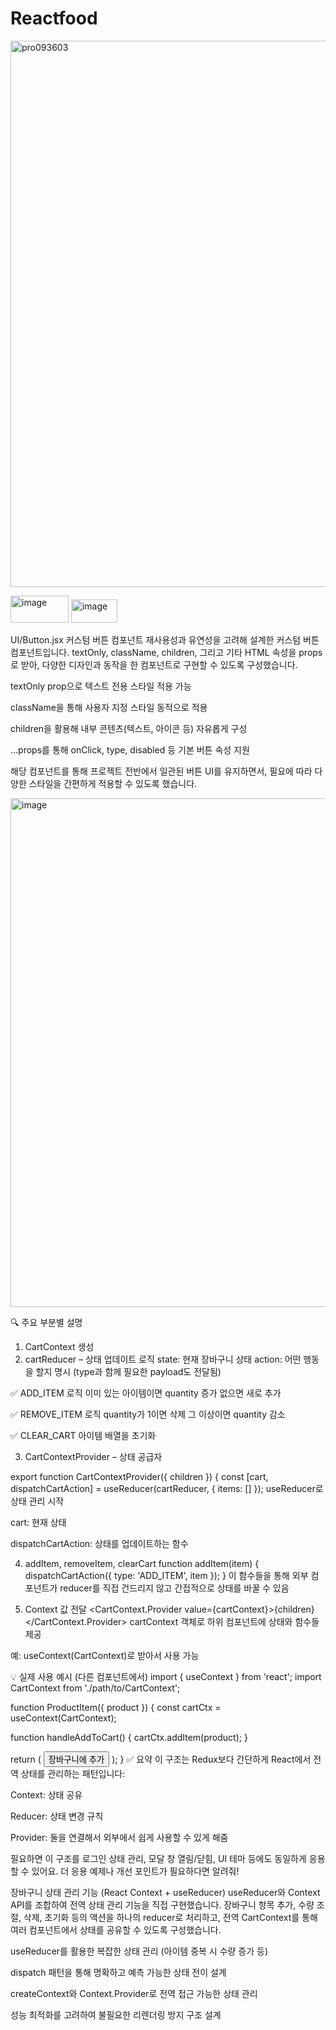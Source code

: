 # Reactfood
<img width="1635" height="874" alt="pro093603" src="https://github.com/user-attachments/assets/d7cb6535-86c0-479c-8d44-28044ee6bb38" />


<img width="93" height="43" alt="image" src="https://github.com/user-attachments/assets/63ced11e-38f3-4ae7-926b-37d9bff49c66" /> <img width="74" height="37" alt="image" src="https://github.com/user-attachments/assets/115e13b4-e50a-44ea-a2dd-c97a973099a5" />

UI/Button.jsx 커스텀 버튼 컴포넌트 
재사용성과 유연성을 고려해 설계한 커스텀 버튼 컴포넌트입니다.
textOnly, className, children, 그리고 기타 HTML 속성을 props로 받아, 다양한 디자인과 동작을 한 컴포넌트로 구현할 수 있도록 구성했습니다.

textOnly prop으로 텍스트 전용 스타일 적용 가능

className을 통해 사용자 지정 스타일 동적으로 적용

children을 활용해 내부 콘텐츠(텍스트, 아이콘 등) 자유롭게 구성

...props를 통해 onClick, type, disabled 등 기본 버튼 속성 지원

해당 컴포넌트를 통해 프로젝트 전반에서 일관된 버튼 UI를 유지하면서, 필요에 따라 다양한 스타일을 간편하게 적용할 수 있도록 했습니다.

<img width="1550" height="814" alt="image" src="https://github.com/user-attachments/assets/0f1716bc-9b2c-4911-84b1-06b6d4c3b98f" />

🔍 주요 부분별 설명
1. CartContext 생성
2. cartReducer – 상태 업데이트 로직
state: 현재 장바구니 상태
action: 어떤 행동을 할지 명시 (type과 함께 필요한 payload도 전달됨)

✅ ADD_ITEM 로직
이미 있는 아이템이면 quantity 증가
없으면 새로 추가

✅ REMOVE_ITEM 로직
quantity가 1이면 삭제
그 이상이면 quantity 감소

✅ CLEAR_CART
아이템 배열을 초기화

3. CartContextProvider – 상태 공급자

export function CartContextProvider({ children }) {
  const [cart, dispatchCartAction] = useReducer(cartReducer, { items: [] });
useReducer로 상태 관리 시작

cart: 현재 상태

dispatchCartAction: 상태를 업데이트하는 함수

4. addItem, removeItem, clearCart
function addItem(item) {
  dispatchCartAction({ type: 'ADD_ITEM', item });
}
이 함수들을 통해 외부 컴포넌트가 reducer를 직접 건드리지 않고 간접적으로 상태를 바꿀 수 있음

5. Context 값 전달
<CartContext.Provider value={cartContext}>{children}</CartContext.Provider>
cartContext 객체로 하위 컴포넌트에 상태와 함수들 제공

예: useContext(CartContext)로 받아서 사용 가능

💡 실제 사용 예시 (다른 컴포넌트에서)
import { useContext } from 'react';
import CartContext from './path/to/CartContext';

function ProductItem({ product }) {
  const cartCtx = useContext(CartContext);

  function handleAddToCart() {
    cartCtx.addItem(product);
  }

  return (
    <button onClick={handleAddToCart}>장바구니에 추가</button>
  );
}
✅ 요약
이 구조는 Redux보다 간단하게 React에서 전역 상태를 관리하는 패턴입니다:

Context: 상태 공유

Reducer: 상태 변경 규칙

Provider: 둘을 연결해서 외부에서 쉽게 사용할 수 있게 해줌

필요하면 이 구조를 로그인 상태 관리, 모달 창 열림/닫힘, UI 테마 등에도 동일하게 응용할 수 있어요.
더 응용 예제나 개선 포인트가 필요하다면 알려줘!

장바구니 상태 관리 기능 (React Context + useReducer)
useReducer와 Context API를 조합하여 전역 상태 관리 기능을 직접 구현했습니다.
장바구니 항목 추가, 수량 조절, 삭제, 초기화 등의 액션을 하나의 reducer로 처리하고,
전역 CartContext를 통해 여러 컴포넌트에서 상태를 공유할 수 있도록 구성했습니다.

useReducer를 활용한 복잡한 상태 관리 (아이템 중복 시 수량 증가 등)

dispatch 패턴을 통해 명확하고 예측 가능한 상태 전이 설계

createContext와 Context.Provider로 전역 접근 가능한 상태 관리

성능 최적화를 고려하여 불필요한 리렌더링 방지 구조 설계
